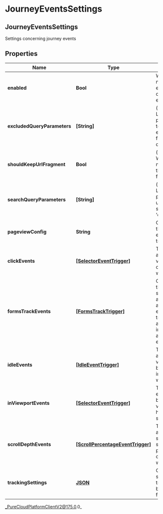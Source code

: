 # JourneyEventsSettings

## JourneyEventsSettings
Settings concerning journey events

## Properties

|Name | Type | Description | Notes|
|------------ | ------------- | ------------- | -------------|
| **enabled** | **Bool** | Whether or not journey event collection is enabled. | [optional] |
| **excludedQueryParameters** | **[String]** | (deprecated) List of parameters to be excluded from the query string. | [optional] |
| **shouldKeepUrlFragment** | **Bool** | (deprecated) Whether or not to keep the URL fragment. | [optional] |
| **searchQueryParameters** | **[String]** | (deprecated) List of query parameters used for search (e.g. &#39;q&#39;). | [optional] |
| **pageviewConfig** | **String** | Controls how the pageview events are tracked. | [optional] |
| **clickEvents** | [**[SelectorEventTrigger]**]([SelectorEventTrigger]) | Tracks when and where a visitor clicks on a webpage. | [optional] |
| **formsTrackEvents** | [**[FormsTrackTrigger]**]([FormsTrackTrigger]) | Controls how the form submitted and form abandoned events are tracked after a visitor interacts with a form element. | [optional] |
| **idleEvents** | [**[IdleEventTrigger]**]([IdleEventTrigger]) | Tracks when and where a visitor becomes inactive on a webpage. | [optional] |
| **inViewportEvents** | [**[SelectorEventTrigger]**]([SelectorEventTrigger]) | Tracks when elements become visible or hidden on screen. | [optional] |
| **scrollDepthEvents** | [**[ScrollPercentageEventTrigger]**]([ScrollPercentageEventTrigger]) | Tracks when a visitor scrolls to a specific percentage of a webpage. | [optional] |
| **trackingSettings** | [**JSON**](JSON) | Configuration settings for tracking behavior and filtering | [optional] |



_PureCloudPlatformClientV2@175.0.0_
